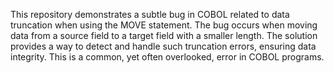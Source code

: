 This repository demonstrates a subtle bug in COBOL related to data truncation when using the MOVE statement. The bug occurs when moving data from a source field to a target field with a smaller length.  The solution provides a way to detect and handle such truncation errors, ensuring data integrity.  This is a common, yet often overlooked, error in COBOL programs. 